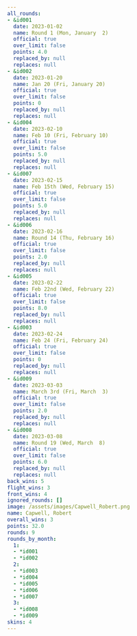 ```yaml
---
all_rounds:
- &id001
  date: 2023-01-02
  name: Round 1 (Mon, January  2)
  official: true
  over_limit: false
  points: 4.0
  replaced_by: null
  replaces: null
- &id002
  date: 2023-01-20
  name: Jan 20 (Fri, January 20)
  official: true
  over_limit: false
  points: 0
  replaced_by: null
  replaces: null
- &id004
  date: 2023-02-10
  name: Feb 10 (Fri, February 10)
  official: true
  over_limit: false
  points: 5.0
  replaced_by: null
  replaces: null
- &id007
  date: 2023-02-15
  name: Feb 15th (Wed, February 15)
  official: true
  over_limit: false
  points: 5.0
  replaced_by: null
  replaces: null
- &id006
  date: 2023-02-16
  name: Round 14 (Thu, February 16)
  official: true
  over_limit: false
  points: 2.0
  replaced_by: null
  replaces: null
- &id005
  date: 2023-02-22
  name: Feb 22nd (Wed, February 22)
  official: true
  over_limit: false
  points: 8.0
  replaced_by: null
  replaces: null
- &id003
  date: 2023-02-24
  name: Feb 24 (Fri, February 24)
  official: true
  over_limit: false
  points: 0
  replaced_by: null
  replaces: null
- &id009
  date: 2023-03-03
  name: March 3rd (Fri, March  3)
  official: true
  over_limit: false
  points: 2.0
  replaced_by: null
  replaces: null
- &id008
  date: 2023-03-08
  name: Round 19 (Wed, March  8)
  official: true
  over_limit: false
  points: 6.0
  replaced_by: null
  replaces: null
back_wins: 5
flight_wins: 3
front_wins: 4
ignored_rounds: []
image: /assets/images/Capwell_Robert.png
name: Capwell, Robert
overall_wins: 3
points: 32.0
rounds: 9
rounds_by_month:
  1:
  - *id001
  - *id002
  2:
  - *id003
  - *id004
  - *id005
  - *id006
  - *id007
  3:
  - *id008
  - *id009
skins: 4
---
```

